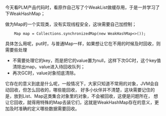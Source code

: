 今天看PLM产品代码时，看原作自己写了个WeakList做缓存用，于是一并学习了下WeakHashMap；

做为Map的一个实现类，没有实现线程安全，这块需要自己加控制；

        Map map = Collections.synchronizedMap(new WeakHashMap<>());
具体怎么用呢，put时，与普通Map一样，如果想让它在不用的时候及时回收，则需要些处理
- 不需要处理它的key，而是把它的value置为null，这样下次GC时，这个key值清除出map，value进入待回收队列；
- 再次GC时，value对象彻底清除。

它存在的意义到底是什么呢，一般情况下，大家只知道不常用的对象，JVM会自动回收，但怎么回收的，哪些能回收，
好多小伙伴并不清楚，这块需要记住的是，放到List、Map这类集合对象里的对象，不会被回收，这便是问题所在，
想让它回收，就得用特殊的Map去装它们，这就是WeakHashMap存在的意义，更加及时准确的定义哪些数据需要回收。


